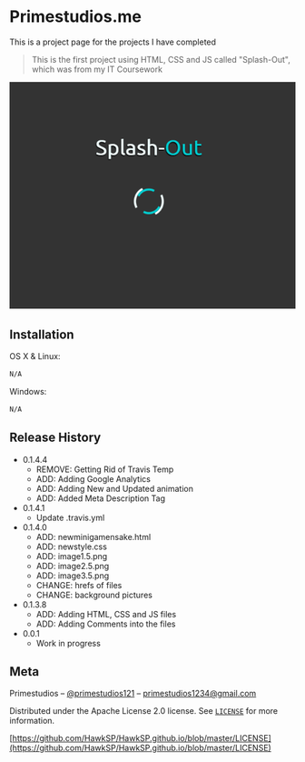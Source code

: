 # Primestudios.me 

This is a project page for the projects I have completed 


>This is the first project using HTML, CSS and JS called "Splash-Out", which 
 was from my IT Coursework

![alt text](https://github.com/HawkSP/HawkSP.github.io/blob/master/Images/readme.md/Example%20Images/SplashOutExample.PNG "Logo Title Text 1")

## Installation

OS X & Linux:

```sh
N/A
```
Windows:

```sh
N/A
```
## Release History
* 0.1.4.4
    * REMOVE: Getting Rid of Travis Temp
    * ADD: Adding Google Analytics
    * ADD: Adding New and Updated animation
    * ADD: Added Meta Description Tag
* 0.1.4.1
    * Update .travis.yml
* 0.1.4.0 
    * ADD: newminigamensake.html
    * ADD: newstyle.css
    * ADD: image1.5.png
    * ADD: image2.5.png
    * ADD: image3.5.png
    * CHANGE: hrefs of files
    * CHANGE: background pictures
* 0.1.3.8
    * ADD: Adding HTML, CSS and JS files
    * ADD: Adding Comments into the files
* 0.0.1
    * Work in progress

## Meta

Primestudios – [@primestudios121](https://twitter.com/primestudios121) – primestudios1234@gmail.com

Distributed under the Apache License 2.0 license. See [``LICENSE``](https://github.com/HawkSP/HawkSP.github.io/blob/master/LICENSE) for more information.

[https://github.com/HawkSP/HawkSP.github.io/blob/master/LICENSE](https://github.com/HawkSP/HawkSP.github.io/blob/master/LICENSE)

<!-- Markdown link -->

